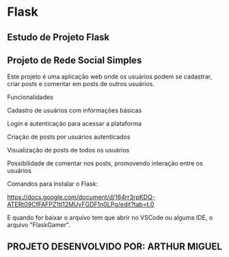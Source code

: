 # Flask
Estudo de Projeto Flask
-----------------------

Projeto de Rede Social Simples
------------------------------

Este projeto é uma aplicação web onde os usuários podem se cadastrar, criar posts e comentar em posts de outros usuários.

Funcionalidades

Cadastro de usuários com informações básicas

Login e autenticação para acessar a plataforma

Criação de posts por usuários autenticados

Visualização de posts de todos os usuários

Possibilidade de comentar nos posts, promovendo interação entre os usuários

Comandos para instalar o Flask:

https://docs.google.com/document/d/164rr3rpKDQ-ATERt09CfFAFPZ1tl12MUyFGDF1n0LPg/edit?tab=t.0

E quando for baixar o arquivo tem que abrir no VSCode ou alguma IDE, o arquivo "FlaskGamer".

PROJETO DESENVOLVIDO POR: ARTHUR MIGUEL
---------------------------------------